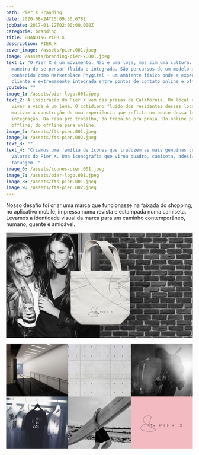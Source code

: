 ```yaml
---
path: Pier X Branding
date: 2020-08-24T15:09:36.678Z
jobDate: 2017-01-12T02:00:00.000Z
categorie: branding
title: BRANDING PIER X
description: PIER X
cover_image: /assets/pier.001.jpeg
image: /assets/branding-pier-x.001.jpeg
text_1: "O Pier X é um movimento. Não é uma loja, mas sim uma cultura. Uma
  maneira de se pensar fluída e integrada. São percursos de um modelo de varejo
  conhecido como Marketplace Phygital - um ambiente físico onde a experiência do
  cliente é extremamente integrada entre pontos de contato online e offline. "
youtube: ""
image_1: /assets/pier-logo.001.jpeg
text_2: A inspiração do Pier X vem das praias da Califórnia. Um local em que
  viver a vida é um lema. O cotidiano fluido dos residentes desses locais
  motivam a construção de uma experiência que reflita um pouco dessa leveza e
  integração. Da casa pro trabalho, do trabalho pra praia. Do online para
  offline, do offline para online.
image_2: /assets/fts-pier.001.jpeg
image_3: /assets/fts-pier.002.jpeg
text_3: ""
text_4: "Criamos uma família de ícones que traduzem as mais genuínas crenças e
  valores do Pier X. Uma iconografia que virou quadro, camiseta, adesivo e até
  tatuagem. "
image_6: /assets/icones-pier.001.jpeg
image_7: /assets/pier-logo.001.jpeg
image_8: /assets/fts-pier.001.jpeg
image_9: /assets/fts-pier.002.jpeg
---
```

Nosso desafio foi criar uma marca que funcionasse na faixada do shopping, no aplicativo mobile, impressa numa revista e estampada numa camiseta. Levamos a identidade visual da marca para um caminho contemporâneo, humano, quente e amigável.  

![](/assets/pier-x-sexy.001.jpeg)

![](/assets/mosaico-pier.001.jpeg)